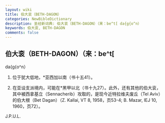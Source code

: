 ```yaml
---
layout: wiki
title: 伯大衮（BETH-DAGON）
categories: NewBibleDictionary
description: 圣经新词典: 伯大衮（BETH-DAGON）（来：be^t[ da{g{o^n）
keywords: 伯大衮, BETH-DAGON
comments: false
---
```


## 伯大衮（BETH-DAGON）（来：be^t[

da{g{o^n）

1. 位于犹大低地，*亚西加以南（书十五41）。

2. 在亚设支派境内，可能在*黑甲以北（书十九27）。此外，还有其他的伯大衮，其中被西拿基立（Sennacherib）攻取的，是现今近特拉维夫废丘（Tel Aviv）的伯大根（Bet Dagan）（Z. Kallai, VT 8, 1958，页53-4; B. Mazar, IEJ 10, 1960，页72）。

J.P.U.L.






